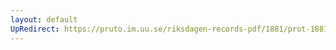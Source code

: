 ```yaml
---
layout: default
UpRedirect: https://pruto.im.uu.se/riksdagen-records-pdf/1881/prot-1881--fk--018/prot-1881--fk--018_030.pdf
---
```

